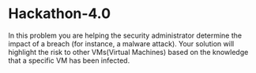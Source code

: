 # Hackathon-4.0

In this problem you are helping the security administrator determine the impact of a breach (for instance, a malware attack). Your solution will highlight the risk to other VMs(Virtual Machines) based on the knowledge that a specific VM has been infected.
